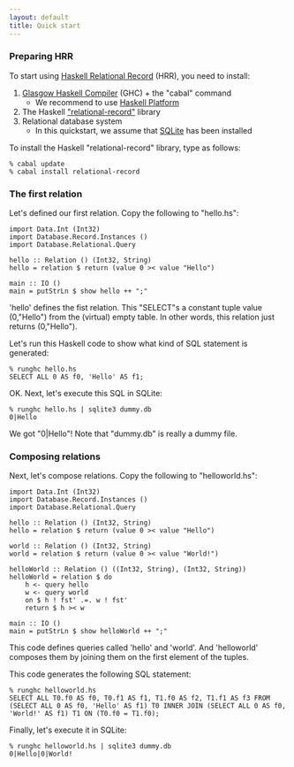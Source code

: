 ```yaml
---
layout: default
title: Quick start
---
```


### Preparing HRR

To start using [Haskell Relational Record](http://khibino.github.io/haskell-relational-record/) (HRR), you need to install:

1. [Glasgow Haskell Compiler](https://www.haskell.org/ghc/) (GHC) + the "cabal" command
    - We recommend to use [Haskell Platform](https://www.haskell.org/platform/)
2. The Haskell ["relational-record"](http://hackage.haskell.org/package/relational-record) library
3. Relational database system
    - In this quickstart, we assume that [SQLite](http://www.sqlite.org/) has been installed

To install the Haskell "relational-record" library, type as follows:

    % cabal update
    % cabal install relational-record

### The first relation

Let's defined our first relation. Copy the following to "hello.hs":

    import Data.Int (Int32)
    import Database.Record.Instances ()
    import Database.Relational.Query
    
    hello :: Relation () (Int32, String)
    hello = relation $ return (value 0 >< value "Hello")
    
    main :: IO ()
    main = putStrLn $ show hello ++ ";"

'hello' defines the fist relation. This "SELECT"s a constant tuple value (0,"Hello") from the (virtual) empty table. In other words, this relation just returns (0,"Hello").

Let's run this Haskell code to show what kind of SQL statement is generated:

    % runghc hello.hs
    SELECT ALL 0 AS f0, 'Hello' AS f1;

OK. Next, let's execute this SQL in SQLite:

    % runghc hello.hs | sqlite3 dummy.db
    0|Hello

We got "0\|Hello"! Note that "dummy.db" is really a dummy file.

### Composing relations

Next, let's compose relations. Copy the following to "helloworld.hs":

    import Data.Int (Int32)
    import Database.Record.Instances ()
    import Database.Relational.Query
    
    hello :: Relation () (Int32, String)
    hello = relation $ return (value 0 >< value "Hello")
    
    world :: Relation () (Int32, String)
    world = relation $ return (value 0 >< value "World!")
    
    helloWorld :: Relation () ((Int32, String), (Int32, String))
    helloWorld = relation $ do
        h <- query hello
        w <- query world
        on $ h ! fst' .=. w ! fst'
        return $ h >< w
    
    main :: IO ()
    main = putStrLn $ show helloWorld ++ ";"

This code defines queries called 'hello' and 'world'. And 'helloworld' composes them by joining them on the first element of the tuples.

This code generates the following SQL statement:

    % runghc helloworld.hs
    SELECT ALL T0.f0 AS f0, T0.f1 AS f1, T1.f0 AS f2, T1.f1 AS f3 FROM (SELECT ALL 0 AS f0, 'Hello' AS f1) T0 INNER JOIN (SELECT ALL 0 AS f0, 'World!' AS f1) T1 ON (T0.f0 = T1.f0);

Finally, let's execute it in SQLite:

    % runghc helloworld.hs | sqlite3 dummy.db
    0|Hello|0|World!
